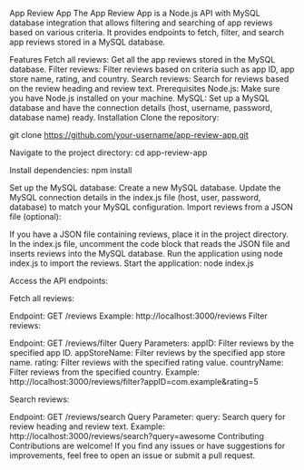 App Review App
The App Review App is a Node.js API with MySQL database integration that allows filtering and searching of app reviews based on various criteria.
It provides endpoints to fetch, filter, and search app reviews stored in a MySQL database.

Features
Fetch all reviews: Get all the app reviews stored in the MySQL database.
Filter reviews: Filter reviews based on criteria such as app ID, app store name, rating, and country.
Search reviews: Search for reviews based on the review heading and review text.
Prerequisites
Node.js: Make sure you have Node.js installed on your machine.
MySQL: Set up a MySQL database and have the connection details (host, username, password, database name) ready.
Installation
Clone the repository:

git clone https://github.com/your-username/app-review-app.git

Navigate to the project directory:
cd app-review-app

Install dependencies:
npm install

Set up the MySQL database:
Create a new MySQL database.
Update the MySQL connection details in the index.js file (host, user, password, database) to match your MySQL configuration.
Import reviews from a JSON file (optional):

If you have a JSON file containing reviews, place it in the project directory.
In the index.js file, uncomment the code block that reads the JSON file and inserts reviews into the MySQL database.
Run the application using node index.js to import the reviews.
Start the application:
node index.js

Access the API endpoints:

Fetch all reviews:

Endpoint: GET /reviews
Example: http://localhost:3000/reviews
Filter reviews:

Endpoint: GET /reviews/filter
Query Parameters:
appID: Filter reviews by the specified app ID.
appStoreName: Filter reviews by the specified app store name.
rating: Filter reviews with the specified rating value.
countryName: Filter reviews from the specified country.
Example: http://localhost:3000/reviews/filter?appID=com.example&rating=5

Search reviews:

Endpoint: GET /reviews/search
Query Parameter:
query: Search query for review heading and review text.
Example: http://localhost:3000/reviews/search?query=awesome
Contributing
Contributions are welcome! If you find any issues or have suggestions for improvements, feel free to open an issue or submit a pull request.
